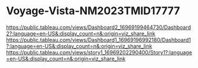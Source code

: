 # Voyage-Vista-NM2023TMID17777
https://public.tableau.com/views/Dashboard2_16969199464730/Dashboard2?:language=en-US&:display_count=n&:origin=viz_share_link
https://public.tableau.com/views/Dashboard1_16969196992180/Dashboard1?:language=en-US&:display_count=n&:origin=viz_share_link
https://public.tableau.com/views/story1_16969202290400/Story1?:language=en-US&:display_count=n&:origin=viz_share_link
